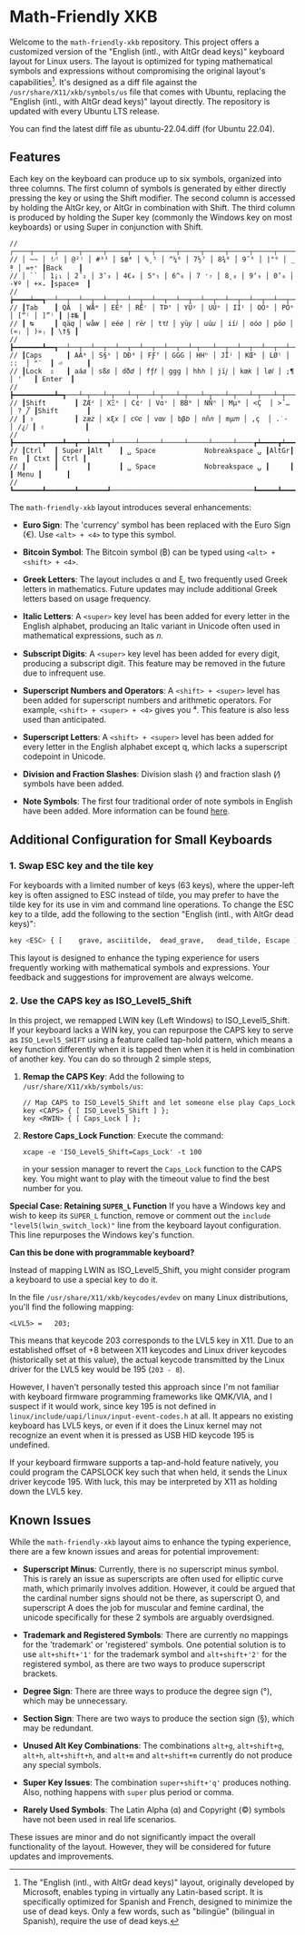 # Math-Friendly XKB

Welcome to the `math-friendly-xkb` repository. This project offers a customized version of the "English (intl., with AltGr dead keys)" keyboard layout for Linux users. The layout is optimized for typing mathematical symbols and expressions without compromising the original layout's capabilities[^microsoft]. It's designed as a diff file against the `/usr/share/X11/xkb/symbols/us` file that comes with Ubuntu, replacing the "English (intl., with AltGr dead keys)" layout directly. The repository is updated with every Ubuntu LTS release.

You can find the latest diff file as ubuntu-22.04.diff (for Ubuntu 22.04).

[^microsoft]: The "English (intl., with AltGr dead keys)" layout, originally developed by Microsoft, enables typing in virtually any Latin-based script. It is specifically optimized for Spanish and French, designed to minimize the use of dead keys. Only a few words, such as "bilingüe" (bilingual in Spanish), require the use of dead keys. 

## Features

Each key on the keyboard can produce up to six symbols, organized into three columns. The first column of symbols is generated by either directly pressing the key or using the Shift modifier. The second column is accessed by holding the AltGr key, or AltGr in combination with Shift. The third column is produced by holding the Super key (commonly the Windows key on most keyboards) or using Super in conjunction with Shift.

````
// ┌────┬─────┬─────┬─────┬─────┬─────┬─────┬─────┬─────┬─────┬─────┬─────┬─────┲━━━━━━━━┓
// │ ~~ │ !⁄⁽ │ @²⁾ │ #³³ │ $฿⁴ │ %¸⁵ │ ^¼⁶ │ 7½⁷ │ 8¾⁸ │ 9˘⁹ │ |°⁰ │ _ ̣ª │ =÷⁺ ┃Back    ┃
// │ `` │ 1¡₁ │ 2˝₂ │ 3¯₃ │ 4€₄ │ 5°₅ │ 6^₆ │ 7 ̛₇ │ 8˛₈ │ 9‘₉ │ 0’₀ │ -¥º │ +×₌ ┃space⌫  ┃
// ┢━━━━┷━━┱──┴──┬──┴──┬──┴──┬──┴──┬──┴──┬──┴──┬──┴──┬──┴──┬──┴──┬──┴──┬──┴──┬──┺━━┳━━━━━┫
// ┃Tab    ┃ QÄ  │ WÅʷ │ EÉᵉ │ RËʳ │ TÞᵗ │ YÜʸ │ UÚᵘ │ IÍⁱ │ OÓᵒ │ PÓᵒ │ [“⁽ │ ]”⁾ ┃ |‡№ ┃
// ┃ ↹     ┃ qä𝑞 │ wå𝑤 │ eé𝑒 │ rë𝑟 │ tτ𝑡 │ yü𝑦 │ uú𝑢 │ ií𝑖 │ oó𝑜 │ pö𝑜 │ («₍ │ )»₎ ┃ \†§ ┃
// ┣━━━━━━━┻━━┱──┴──┬──┴──┬──┴──┬──┴──┬──┴──┬──┴─┬───┴──┬──┴──┬──┴──┬──┴──┬──┴──┲━━┻━━━━━┫
// ┃Caps      ┃ AÁᵃ │ S§ˢ │ DÐᵈ │ FƑᶠ │ GGG │ HHʰ │ JÏʲ │ KŒᵏ │ LØˡ │ :꞉  │ "¨  ┃ ⏎      ┃
// ┃Lock  ⇬   ┃ aá𝑎 │ sß𝑠 │ dð𝑑 │ fƒ𝑓 │ ggg │ hhℎ │ jï𝑗 │ kœ𝑘 │ lø𝑙 │ ;¶  │ '´  ┃ Enter  ┃
// ┣━━━━━━━━━━┻━┱───┴─┬───┴─┬───┴─┬───┴─┬───┴─┬───┴─┬───┴─┬───┴─┬───┴─┬───┴─┲━━━┻━━━━━━━━┫
// ┃Shift       ┃ ZÆᶻ │ XΞˣ │ C¢ᶜ │ Vɑᵛ │ BΒᵇ │ NÑⁿ │ Mµᵐ │ <Ç  │ >ˇ… │ ? ̉╱ ┃Shift       ┃
// ┃ ⇧          ┃ zæ𝑧 │ xξ𝑥 │ c©𝑐 │ vα𝑣 │ bβ𝑏 │ nñ𝑛 │ mµ𝑚 │ ,ç  │ .˙· │ /¿⧸ ┃ ⇧          ┃
// ┣━━━━━━━┳━━━━┻━━┳━━┷━━━━┱┴─────┴─────┴─────┴─────┴─────┴────┲┷━━━━┳┷━━━━┳┻━━━━━┳━━━━━━┫
// ┃Ctrl   ┃ Super ┃Alt    ┃ ␣ Space            Nobreakspace ⍽ ┃AltGr┃ Fn  ┃ Ctxt ┃ Ctrl ┃
// ┃       ┃       ┃       ┃ ␣ Space            Nobreakspace ⍽ ┃     ┃     ┃ Menu ┃      ┃
// ┗━━━━━━━┻━━━━━━━┻━━━━━━━┹───────────────────────────────────┺━━━━━┻━━━━━┻━━━━━━┻━━━━━━┛
````

The `math-friendly-xkb` layout introduces several enhancements:

- **Euro Sign**: The 'currency' symbol has been replaced with the Euro Sign (€). Use `<alt> + <4>` to type this symbol.

- **Bitcoin Symbol**: The Bitcoin symbol (₿) can be typed using `<alt> + <shift> + <4>`.

- **Greek Letters**: The layout includes α and ξ, two frequently used Greek letters in mathematics. Future updates may include additional Greek letters based on usage frequency.

- **Italic Letters**: A `<super>` key level has been added for every letter in the English alphabet, producing an Italic variant in Unicode often used in mathematical expressions, such as 𝑛.

- **Subscript Digits**: A `<super>` key level has been added for every digit, producing a subscript digit. This feature may be removed in the future due to infrequent use.

- **Superscript Numbers and Operators**: A `<shift> + <super>` level has been added for superscript numbers and arithmetic operators. For example, `<shift> + <super> + <4>` gives you ⁴. This feature is also less used than anticipated.

- **Superscript Letters**: A `<shift> + <super>` level has been added for every letter in the English alphabet except q, which lacks a superscript codepoint in Unicode.

- **Division and Fraction Slashes**: Division slash (∕) and fraction slash (⁄) symbols have been added.

- **Note Symbols**: The first four traditional order of note symbols in English have been added. More information can be found [here](https://en.wikipedia.org/wiki/Note_(typography)).

## Additional Configuration for Small Keyboards

### 1. Swap ESC key and the tile key ###

For keyboards with a limited number of keys (63 keys), where the upper-left key is often assigned to ESC instead of tilde, you may prefer to have the tilde key for its use in vim and command line operations. To change the ESC key to a tilde, add the following to the section "English (intl., with AltGr dead keys)":

```bash
key <ESC> { [    grave, asciitilde,  dead_grave,   dead_tilde, Escape ] };
```

This layout is designed to enhance the typing experience for users frequently working with mathematical symbols and expressions. Your feedback and suggestions for improvement are always welcome.

### 2. Use the CAPS key as ISO_Level5_Shift

In this project, we remapped LWIN key (Left Windows) to ISO_Level5_Shift. If your keyboard lacks a WIN key,  you can repurpose the CAPS key to serve as `ISO_Level5_SHIFT` using a feature called tap-hold pattern, which means a key function differently when it is tapped then when it is held in combination of another key. You can do so through 2 simple steps, 

1. **Remap the CAPS Key**: Add the following to `/usr/share/X11/xkb/symbols/us`:
   ```
   // Map CAPS to ISO_Level5_Shift and let someone else play Caps_Lock
   key <CAPS> { [ ISO_Level5_Shift ] };
   key <RWIN> { [ Caps_Lock ] };
   ```

2. **Restore Caps_Lock Function**: Execute the command:
   
   ```
   xcape -e 'ISO_Level5_Shift=Caps_Lock' -t 100
   ```
   in your session manager to revert the `Caps_Lock` function to the CAPS key. You might want to play with the timeout value to find the best number for you.
   

**Special Case: Retaining `SUPER_L` Function**
If you have a Windows key and wish to keep its `SUPER_L` function, remove or comment out the `include "level5(lwin_switch_lock)"` line from the keyboard layout configuration. This line repurposes the Windows key's function.

**Can this be done with programmable keyboard?**

Instead of mapping LWIN as ISO_Level5_Shift, you might consider program a keyboard to use a special key to do it.

In the file `/usr/share/X11/xkb/keycodes/evdev` on many Linux distributions, you'll find the following mapping:

```   
<LVL5> =   203;
```

This means that keycode 203 corresponds to the LVL5 key in X11. Due to an established offset of +8 between X11 keycodes and Linux driver keycodes (historically set at this value), the actual keycode transmitted by the Linux driver for the LVL5 key would be 195 (`203 - 8`). 

However, I haven't personally tested this approach since I'm not familiar with keyboard firmware programming frameworks like QMK/VIA, and I suspect if it would work, since key 195 is not defined in `linux/include/uapi/linux/input-event-codes.h` at all. It appears no existing keyboard has LVL5 keys, or even if it does the Linux kernel may not recognize an event when it is pressed as USB HID keycode 195 is undefined.

If your keyboard firmware supports a tap-and-hold feature natively, you could program the CAPSLOCK key such that when held, it sends the Linux driver keycode 195. With luck, this may be interpreted by X11 as holding down the LVL5 key. 

## Known Issues

While the `math-friendly-xkb` layout aims to enhance the typing experience, there are a few known issues and areas for potential improvement:

- **Superscript Minus**: Currently, there is no superscript minus symbol. This is rarely an issue as superscripts are often used for elliptic curve math, which primarily involves addition. However, it could be argued that the cardinal number signs should not be there, as superscript O, and superscript A does the job for muscular and femine cardinal, the unicode specifically for these 2 symbols are arguably overdsigned.

- **Trademark and Registered Symbols**: There are currently no mappings for the 'trademark' or 'registered' symbols. One potential solution is to use `alt+shift+'1'` for the trademark symbol and `alt+shift+'2'` for the registered symbol, as there are two ways to produce superscript brackets.

- **Degree Sign**: There are three ways to produce the degree sign (°), which may be unnecessary.

- **Section Sign**: There are two ways to produce the section sign (§), which may be redundant.

- **Unused Alt Key Combinations**: The combinations `alt+g`, `alt+shift+g`, `alt+h`, `alt+shift+h`, and `alt+m` and `alt+shift+m` currently do not produce any special symbols.

- **Super Key Issues**: The combination `super+shift+'q'` produces nothing. Also, nothing happens with `super` plus period or comma.

- **Rarely Used Symbols**: The Latin Alpha (ɑ) and Copyright (©) symbols have not been used in real life scenarios.

These issues are minor and do not significantly impact the overall functionality of the layout. However, they will be considered for future updates and improvements.
